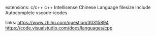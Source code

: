 extensions:
c/c++
c++ Intellisense
Chinese Language
filesize
Include Autocomplete
vscode-icodes


links:
https://www.zhihu.com/question/30315894
https://code.visualstudio.com/docs/languages/cpp
